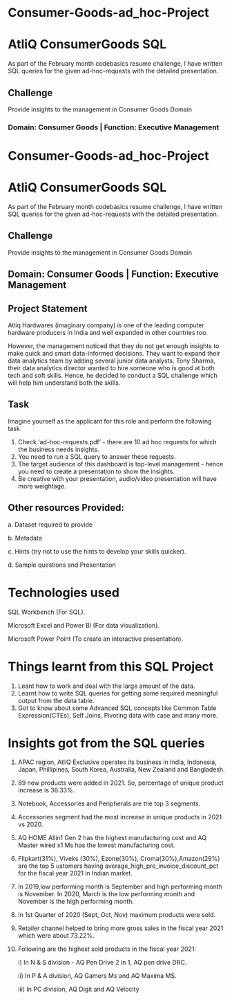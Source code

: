 # Consumer-Goods-ad_hoc-Project

# AtliQ ConsumerGoods SQL
 As part of the February month codebasics resume challenge, I have written SQL queries for the given ad-hoc-requests with the detailed presentation.

## Challenge 
Provide insights to the management in Consumer Goods Domain

### Domain: Consumer Goods | Function: Executive Management



# Consumer-Goods-ad_hoc-Project

# AtliQ ConsumerGoods SQL
 As part of the February month codebasics resume challenge, I have written SQL queries for the given ad-hoc-requests with the detailed presentation.

## Challenge 
Provide insights to the management in Consumer Goods Domain

## Domain: Consumer Goods | Function: Executive Management



## Project Statement

Atliq Hardwares (imaginary company) is one of the leading computer hardware producers in India and well expanded in other countries too.

However, the management noticed that they do not get enough insights to make quick and smart data-informed decisions. They want to expand their data analytics team by adding several junior data analysts. Tony Sharma, their data analytics director wanted to hire someone who is good at both tech and soft skills. Hence, he decided to conduct a SQL challenge which will help him understand both the skills.

## Task

Imagine yourself as the applicant for this role and perform the following task.

1. Check ‘ad-hoc-requests.pdf’ - there are 10 ad hoc requests for which the business needs insights.
2. You need to run a SQL query to answer these requests.
3. The target audience of this dashboard is top-level management - hence you need to create a presentation to show the insights.
4. Be creative with your presentation, audio/video presentation will have more weightage.

## Other resources Provided:

a. Dataset required to provide

b. Metadata 

c.  Hints (try not to use the hints to develop your skills quicker).

d. Sample questions and Presentation

# Technologies used 

SQL Workbench (For SQL).

Microsoft Excel and Power BI (For data visualization).

Microsoft Power Point (To create an interactive presentation).

# Things learnt from this SQL Project

1. Leant how to work and deal with the large amount of the data.
2. Learnt how to write SQL queries for getting some required meaningful output from the data table.
3. Got to know about some Advanced SQL concepts like Common Table Expression(CTEs), Self Joins, Pivoting data with case and many more.

# Insights got from the SQL queries 

1. APAC region, AtliQ Exclusive operates its business in India, Indonesia, Japan, Phillipines, South Korea, Australia, New Zealand and Bangladesh.
2. 89 new products were added in 2021. So, percentage of unique product increase is 36.33%.
3. Notebook, Accessories and Peripherals are the top 3 segments. 
4. Accessories segment had the most increase in unique products in 2021 vs 2020. 
5. AQ HOME Allin1 Gen 2 has the highest manufacturing cost and AQ Master wired x1 Ms has the lowest manufacturing cost. 
6. Flipkart(31%), Viveks (30%), Ezone(30%), Croma(30%),Amazon(29%) are the top 5 ustomers having average_high_pre_invoice_discount_pct for the fiscal year 2021 in Indian market.
7. In 2019,low performing month is September and high performing month is November. In 2020, March is the low performing month and November is the high performing month.
8. In 1st Quarter of 2020 (Sept, Oct, Nov) maximum products were sold. 
9. Retailer channel helped to bring more gross sales in the fiscal year 2021 which were about 73.22%. 
10. Following are the highest sold products in the fiscal year 2021: 

    i) In N & S division - AQ Pen Drive 2 in 1,   AQ pen drive DRC. 

    ii) In P & A division, AQ Gamers Ms and AQ  Maxima MS. 

    iii) In PC division, AQ Digit and AQ Velocity






